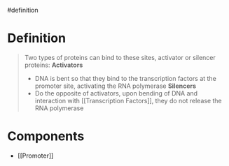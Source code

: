 #definition 
# Definition
> Two types of proteins can bind to these sites, activator or silencer proteins:
> **Activators**
> - DNA is bent so that they bind to the transcription factors at the promoter site, activating the RNA polymerase
> **Silencers**
> - Do the opposite of activators, upon bending of DNA and interaction with [[Transcription Factors]], they do not release the RNA polymerase
# Components
- [[Promoter]]
